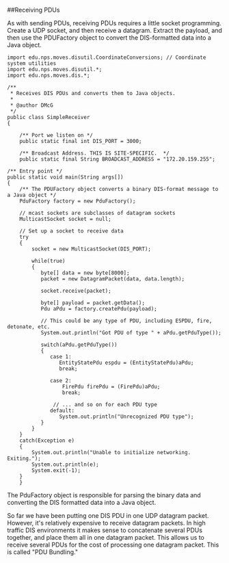 ##Receiving PDUs

As with sending PDUs, receiving PDUs requires a little socket programming. Create a UDP socket, and then receive a datagram. Extract the payload, and then use the PDUFactory object to convert the DIS-formatted data into a Java object.

~~~~
import edu.nps.moves.disutil.CoordinateConversions; // Coordinate system utilities
import edu.nps.moves.disutil.*;
import edu.nps.moves.dis.*;

/**
 * Receives DIS PDUs and converts them to Java objects. 
 *
 * @author DMcG
 */
public class SimpleReceiver 
{
    
    /** Port we listen on */
    public static final int DIS_PORT = 3000;
    
    /** Broadcast Address. THIS IS SITE-SPECIFIC.  */
    public static final String BROADCAST_ADDRESS = "172.20.159.255";
    
/** Entry point */
public static void main(String args[])
{
    /** The PDUFactory object converts a binary DIS-format message to a Java object */
    PduFactory factory = new PduFactory();
    
    // mcast sockets are subclasses of datagram sockets
    MulticastSocket socket = null;
         
    // Set up a socket to receive data
    try
    {           
        socket = new MulticastSocket(DIS_PORT);
        
        while(true)
        {
           byte[] data = new byte[8000];
           packet = new DatagramPacket(data, data.length);
           
           socket.receive(packet);
           
           byte[] payload = packet.getData();
           Pdu aPdu = factory.createPdu(payload);
           
           // This could be any type of PDU, including ESPDU, fire, detonate, etc.
           System.out.println("Got PDU of type " + aPdu.getPduType());
           
           switch(aPdu.getPduType())
           {
              case 1:
                 EntityStatePdu espdu = (EntityStatePdu)aPdu;
                 break;
                 
              case 2:
                  FirePdu firePdu = (FirePdu)aPdu;
                  break;
                 
               // ... and so on for each PDU type
              default:
                 System.out.println("Unrecognized PDU type");
           }
        }
    }
    catch(Exception e)
    {
        System.out.println("Unable to initialize networking. Exiting.");
        System.out.println(e);
        System.exit(-1);
    }
    }
~~~~

The PduFactory object is responsible for parsing the binary data and converting the DIS formatted data into a Java object.

So far we have been putting one DIS PDU in one UDP datagram packet. However, it's relatively expensive to receive datagram packets. In high traffic DIS environments it makes sense to concatenate several PDUs together, and place them all in one datagram packet. This allows us to receive several PDUs for the cost of processing one datagram packet. This is called "PDU Bundling."


